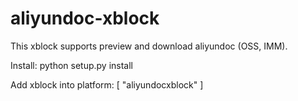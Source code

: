 # aliyundoc-xblock
This xblock supports preview and download aliyundoc (OSS, IMM).

Install:
python setup.py install

Add xblock into platform:
    [
        "aliyundocxblock"
    ]
